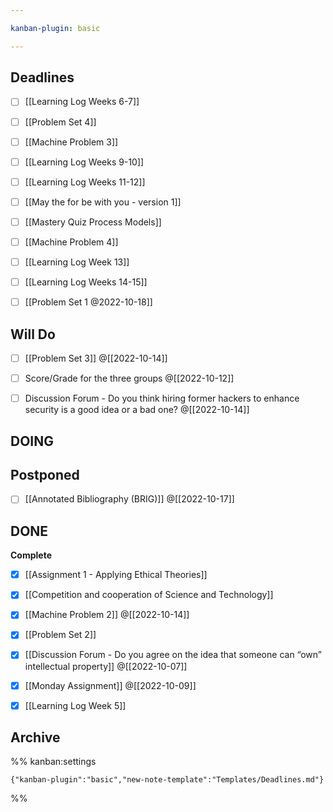 ```yaml
---

kanban-plugin: basic

---
```


## Deadlines

- [ ] [[Learning Log  Weeks 6-7]]
- [ ] [[Problem Set 4]]
- [ ] [[Machine Problem 3]]
- [ ] [[Learning Log  Weeks 9-10]]
- [ ] [[Learning Log  Weeks 11-12]]
- [ ] [[May the for be with you - version 1]]
- [ ] [[Mastery Quiz  Process Models]]
- [ ] [[Machine Problem 4]]
- [ ] [[Learning Log  Week 13]]
- [ ] [[Learning Log  Weeks 14-15]]
- [ ] [[Problem Set 1 @2022-10-18]]


## Will Do

- [ ] [[Problem Set 3]] @[[2022-10-14]]
- [ ] Score/Grade for the three groups @[[2022-10-12]]
- [ ] Discussion Forum - Do you think hiring former hackers to enhance security is a good idea or a bad one? @[[2022-10-14]]


## DOING



## Postponed

- [ ] [[Annotated Bibliography (BRIG)]] @[[2022-10-17]]


## DONE

**Complete**
- [x] [[Assignment 1 - Applying Ethical Theories]]
- [x] [[Competition and cooperation of Science and Technology]]
- [x] [[Machine Problem 2]] @[[2022-10-14]]
- [x] [[Problem Set 2]]
- [x] [[Discussion Forum - Do you agree on the idea that someone can “own” intellectual property]] @[[2022-10-07]]
- [x] [[Monday Assignment]] @[[2022-10-09]]
- [x] [[Learning Log  Week 5]]


## Archive





%% kanban:settings
```
{"kanban-plugin":"basic","new-note-template":"Templates/Deadlines.md"}
```
%%